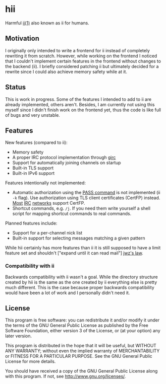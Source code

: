 # hii

Harmful [ii(1)][ii homepage] also known as ii for humans.

## Motivation

I originally only intended to write a frontend for ii instead of
completely rewriting it from scratch. However, while working on the
frontend I noticed that I couldn't implement certain features in the
frontend without changes to the backend (ii). I briefly considered
patching ii but ultimately decided for a rewrite since I could also
achieve memory safety while at it.

## Status

This is work in progress. Some of the features I intended to add to ii
are already implemented, others aren't. Besides, I am currently not
using this myself since I didn't finish work on the frontend yet, thus
the code is like full of bugs and very unstable.

## Features

New features (compared to ii):

* Memory safety
* A proper IRC protocol implementation through [girc][girc repo]
* Support for automatically joining channels on startup
* Built-in TLS support
* Built-in IPv6 support

Features intentionally not implemented:

* Automatic authorization using the [PASS command][password message] is
  not implemented (ii `-k` flag). Use authorization using TLS client
  certificates (CertFP) instead. [Most][freenode certfp]
  [IRC][oftc certfp] [networks][hackint certfp] support CertFP.
* Shortcut commands, e.g. `/j`. If you need them write yourself a shell
  script for mapping shortcut commands to real commands.

Planned features include:

* Support for a per-channel nick list
* Built-in support for selecting messages matching a given pattern

While hii certainly has more features than ii it is still supposed to
have a limit feature set and shouldn't ["expand until it can read mail"]
[jwz's law].

### Compatibility with ii

Backwards compatibility with ii wasn't a goal. While the directory
structure created by hii is the same as the one created by ii everything
else is pretty much different. This is the case because proper backwards
compatibility would have been a lot of work and I personally
didn't need it.

## License

This program is free software: you can redistribute it and/or modify it
under the terms of the GNU General Public License as published by the
Free Software Foundation, either version 3 of the License, or (at your
option) any later version.

This program is distributed in the hope that it will be useful, but
WITHOUT ANY WARRANTY; without even the implied warranty of
MERCHANTABILITY or FITNESS FOR A PARTICULAR PURPOSE. See the GNU General
Public License for more details.

You should have received a copy of the GNU General Public License along
with this program. If not, see <http://www.gnu.org/licenses/>.

[ii homepage]: https://tools.suckless.org/
[girc repo]: https://github.com/lrstanley/girc
[password message]: https://tools.ietf.org/html/rfc1459#section-4.1.1
[freenode certfp]: https://freenode.net/kb/answer/certfp
[oftc certfp]: https://www.oftc.net/NickServ/CertFP/
[hackint certfp]: https://www.hackint.org/services#NickServ
[jwz's law]: https://en.wikipedia.org/wiki/Zawinski's_law_of_software_envelopment#Principles
